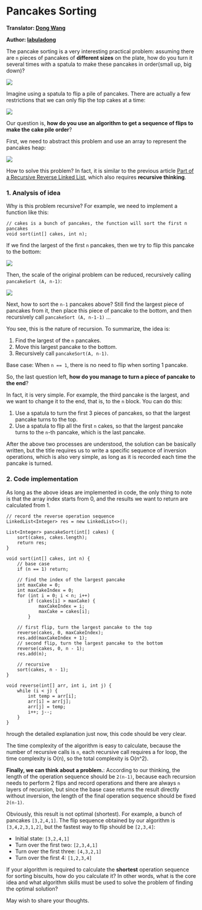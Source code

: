Pancakes Sorting
================

**Translator: [Dong Wang](https://github.com/Coder2Programmer)**

**Author: [labuladong](https://github.com/labuladong)**

The pancake sorting is a very interesting practical problem: assuming there are `n` pieces of pancakes of **different sizes** on the plate, how do you turn it several times with a spatula to make these pancakes in order(small up, big down)?

![](../pictures/pancakeSort/1.jpg)

Imagine using a spatula to flip a pile of pancakes. There are actually a few restrictions that we can only flip the top cakes at a time:

![](../pictures/pancakeSort/2.png)

Our question is, **how do you use an algorithm to get a sequence of flips to make the cake pile order**?

First, we need to abstract this problem and use an array to represent the pancakes heap:

![](../pictures/pancakeSort/title.png)

How to solve this problem? In fact, it is similar to the previous article [Part of a Recursive Reverse Linked List](../data_structure/reverse_part_of_a_linked_list_via_recursion.md), which also requires **recursive thinking**.

### 1. Analysis of idea

Why is this problem recursive? For example, we need to implement a function like this:

    // cakes is a bunch of pancakes, the function will sort the first n pancakes
    void sort(int[] cakes, int n);

If we find the largest of the first `n` pancakes, then we try to flip this pancake to the bottom:

![](../pictures/pancakeSort/3.jpg)

Then, the scale of the original problem can be reduced, recursively calling `pancakeSort (A, n-1)`:

![](../pictures/pancakeSort/4.jpg)

Next, how to sort the `n-1` pancakes above? Still find the largest piece of pancakes from it, then place this piece of pancake to the bottom, and then recursively call `pancakeSort (A, n-1-1)` …

You see, this is the nature of recursion. To summarize, the idea is:

1.  Find the largest of the `n` pancakes.
2.  Move this largest pancake to the bottom.
3.  Recursively call `pancakeSort(A, n-1)`.

Base case: When `n == 1`, there is no need to flip when sorting 1 pancake.

So, the last question left, **how do you manage to turn a piece of pancake to the end**?

In fact, it is very simple. For example, the third pancake is the largest, and we want to change it to the end, that is, to the `n` block. You can do this:

1.  Use a spatula to turn the first 3 pieces of pancakes, so that the largest pancake turns to the top.
2.  Use a spatula to flip all the first `n` cakes, so that the largest pancake turns to the `n`-th pancake, which is the last pancake.

After the above two processes are understood, the solution can be basically written, but the title requires us to write a specific sequence of inversion operations, which is also very simple, as long as it is recorded each time the pancake is turned.

### 2. Code implementation

As long as the above ideas are implemented in code, the only thing to note is that the array index starts from 0, and the results we want to return are calculated from 1.

    // record the reverse operation sequence
    LinkedList<Integer> res = new LinkedList<>();

    List<Integer> pancakeSort(int[] cakes) {
        sort(cakes, cakes.length);
        return res;
    }

    void sort(int[] cakes, int n) {
        // base case
        if (n == 1) return;
        
        // find the index of the largest pancake
        int maxCake = 0;
        int maxCakeIndex = 0;
        for (int i = 0; i < n; i++)
            if (cakes[i] > maxCake) {
                maxCakeIndex = i;
                maxCake = cakes[i];
            }
        
        // first flip, turn the largest pancake to the top
        reverse(cakes, 0, maxCakeIndex);
        res.add(maxCakeIndex + 1);
        // second flip, turn the largest pancake to the bottom
        reverse(cakes, 0, n - 1);
        res.add(n);

        // recursive
        sort(cakes, n - 1);
    }

    void reverse(int[] arr, int i, int j) {
        while (i < j) {
            int temp = arr[i];
            arr[i] = arr[j];
            arr[j] = temp;
            i++; j--;
        }
    }

hrough the detailed explanation just now, this code should be very clear.

The time complexity of the algorithm is easy to calculate, because the number of recursive calls is `n`, each recursive call requires a for loop, the time complexity is O(n), so the total complexity is O(n^2).

**Finally, we can think about a problem.**: According to our thinking, the length of the operation sequence should be `2(n-1)`, because each recursion needs to perform 2 flips and record operations and there are always `n` layers of recursion, but since the base case returns the result directly without inversion, the length of the final operation sequence should be fixed `2(n-1)`.

Obviously, this result is not optimal (shortest). For example, a bunch of pancakes `[3,2,4,1]`. The flip sequence obtained by our algorithm is `[3,4,2,3,1,2]`, but the fastest way to flip should be `[2,3,4]`:

-   Initial state: `[3,2,4,1]`
-   Turn over the first two: `[2,3,4,1]`
-   Turn over the first three: `[4,3,2,1]`
-   Turn over the first 4: `[1,2,3,4]`

If your algorithm is required to calculate the **shortest** operation sequence for sorting biscuits, how do you calculate it? In other words, what is the core idea and what algorithm skills must be used to solve the problem of finding the optimal solution?

May wish to share your thoughts.
